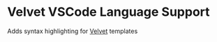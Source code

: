 # Velvet VSCode Language Support

Adds syntax highlighting for [Velvet](https://github.com/intrnl/velvet/) templates
